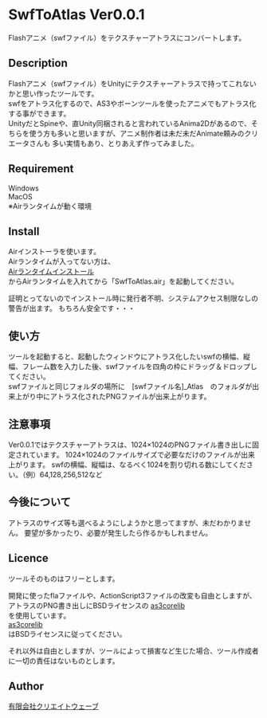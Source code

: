 # SwfToAtlas Ver0.0.1
Flashアニメ（swfファイル）をテクスチャーアトラスにコンバートします。

## Description
Flashアニメ（swfファイル）をUnityにテクスチャーアトラスで持ってこれないかと思い作ったツールです。  
swfをアトラス化するので、AS3やボーンツールを使ったアニメでもアトラス化する事ができます。  
UnityだとSpineや、直Unity同梱されると言われているAnima2Dがあるので、そちらを使う方も多いと思いますが、アニメ制作者は未だ未だAnimate頼みのクリエータさんも
多い実情もあり、とりあえず作ってみました。

## Requirement
Windows  
MacOS  
※Airランタイムが動く環境  

## Install
Airインストーラを使います。  
Airランタイムが入ってない方は、  
[Airランタイムインストール](https://get.adobe.com/jp/air/ "リンクのタイトル")  
からAirランタイムを入れてから「SwfToAtlas.air」を起動してください。

証明とってないのでインストール時に発行者不明、システムアクセス制限なしの警告が出ます。
もちろん安全です・・・

## 使い方
ツールを起動すると、起動したウィンドウにアトラス化したいswfの横幅、縦幅、フレーム数を入力した後、swfファイルを四角の枠にドラッグ＆ドロップしてください。  
swfファイルと同じフォルダの場所に　[swfファイル名]_Atlas　のフォルダが出来上がり中にアトラス化されたPNGファイルが出来上がります。

## 注意事項
Ver0.0.1ではテクスチャーアトラスは、1024×1024のPNGファイル書き出しに固定されています。
1024×1024のファイルサイズで必要なだけのファイルが出来上がります。
swfの横幅、縦幅は、なるべく1024を割り切れる数にしてください。（例）64,128,256,512など

## 今後について
アトラスのサイズ等も選べるようにしようかと思ってますが、未だわかりません。
要望が多かったり、必要が発生したら作るかもしれません。

## Licence
ツールそのものはフリーとします。

開発に使ったflaファイルや、ActionScript3ファイルの改変も自由としますが、アトラスのPNG書き出しにBSDライセンスの 
[as3corelib](https://github.com/mikechambers/as3corelib)  
を使用しています。  
[as3corelib](https://github.com/mikechambers/as3corelib)    
はBSDライセンスに従ってください。

それ以外は自由としますが、ツールによって損害など生じた場合、ツール作成者に一切の責任はないものとします。

## Author
[有限会社クリエイトウェーブ](http://www.createwave.jp)    
